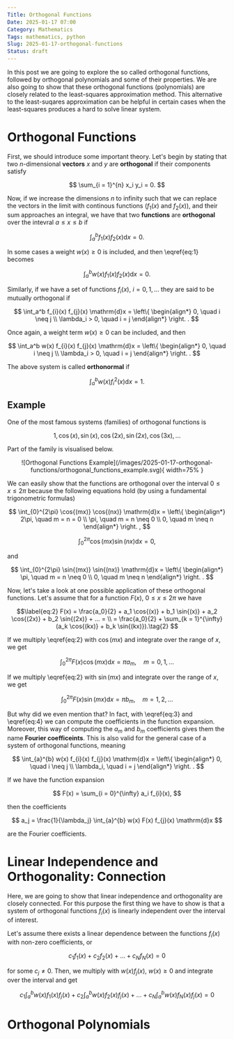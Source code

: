 ```yaml
---
Title: Orthogonal Functions
Date: 2025-01-17 07:00
Category: Mathematics
Tags: mathematics, python
Slug: 2025-01-17-orthogonal-functions
Status: draft
---
```


In this post we are going to explore the so called orthogonal functions, followed by orthogonal polynomials and some of their properties. We are also going to show that these orthogonal functions (polynomials) are closely related to the least-squares approximation method. This alternative to the least-suqares approximation can be helpful in certain cases when the least-squares produces a hard to solve linear system.

# Orthogonal Functions

First, we should introduce some important theory. Let's begin by stating that two $n$-dimensional **vectors** $x$ and $y$ are **orthogonal** if their components satisfy

$$
\sum_{i = 1}^{n} x_i y_i = 0. 
$$

Now, if we increase the dimensions $n$ to infinity such that we can replace the vectors in the limit with continous functions ($f_{1}(x)$ and $f_{2}(x)$), and their sum approaches an integral, we have that two **functions** are **orthogonal** over the intevral $a \leq x \leq b$ if

$$\label{eq:1}
\int_a^b f_{1}(x) f_{2}(x) \mathrm{d}x = 0.\tag{1}
$$

In some cases a weight $w(x) \geq 0$ is included, and then \eqref{eq:1} becomes

$$
\int_a^b w(x) f_{1}(x) f_{2}(x) \mathrm{d}x = 0.
$$

Similarly, if we have a set of functions $f_{i}(x)$, $i = 0, 1, ...$ they are said to be mutually orthogonal if

$$
\int_a^b f_{i}(x) f_{j}(x) \mathrm{d}x = \left\{
\begin{align*}
0, \quad i \neq j \\
\lambda_i > 0, \quad i = j
\end{align*}
\right.
.
$$

Once again, a weight term $w(x) \geq 0$  can be included, and then

$$
\int_a^b w(x) f_{i}(x) f_{j}(x) \mathrm{d}x = \left\{
\begin{align*}
0, \quad i \neq j \\
\lambda_i > 0, \quad i = j
\end{align*}
\right.
.
$$

The above system is called **orthonormal** if

$$
\int_a^b w(x) f_{i}^{2}(x) \mathrm{d}x = 1.
$$

## Example

One of the most famous systems (families) of orthogonal functions is

$$
1, \cos{(x)}, \sin{(x)}, \cos{(2x)}, \sin{(2x)}, \cos{(3x)}, ...
$$

Part of the family is visualised below.

<center>
![Orthogonal Functions Example](/images/2025-01-17-orthogonal-functions/orthogonal_functions_example.svg){ width=75% }
</center>

We can easily show that the functions are orthogonal over the interval $0 \leq x \leq 2\pi$ because the following equations hold (by using a fundamental trigonometric formulas)

$$
\int_{0}^{2\pi} \cos{(mx)} \cos{(nx)} \mathrm{d}x = \left\{
\begin{align*}
2\pi, \quad m = n = 0 \\
\pi, \quad m = n \neq 0 \\
0, \quad m \neq n
\end{align*}
\right.
,
$$

$$
\int_{0}^{2\pi} \cos{(mx)} \sin{(nx)} \mathrm{d}x = 0,
$$

and

$$
\int_{0}^{2\pi} \sin{(mx)} \sin{(nx)} \mathrm{d}x = \left\{
\begin{align*}
\pi, \quad m = n \neq 0 \\
0, \quad m \neq n
\end{align*}
\right.
.
$$

Now, let's take a look at one possible application of these orthogonal functions. Let's assume that for a function $F(x)$, $0 \leq x \leq 2\pi$ we have

$$\label{eq:2}
F(x) = \frac{a_0}{2} + a_1 \cos{(x)} + b_1 \sin{(x)} + a_2 \cos{(2x)} + b_2 \sin{(2x)} + ... = \\
= \frac{a_0}{2} + \sum_{k = 1}^{\infty} (a_k \cos{(kx)} + b_k \sin{(kx)}).\tag{2}
$$

If we multiply \eqref{eq:2} with $\cos{(mx)}$ and integrate over the range of $x$, we get

$$\label{eq:3}
\int_{0}^{2\pi} F(x)\cos{(mx)} \mathrm{d}x = \pi a_m, \quad m = 0, 1, ...\tag{3}
$$

If we multiply \eqref{eq:2} with $\sin{(mx)}$ and integrate over the range of $x$, we get

$$\label{eq:4}
\int_{0}^{2\pi} F(x)\sin{(mx)} \mathrm{d}x = \pi b_m, \quad m = 1, 2, ...\tag{4}
$$

But why did we even mention that? In fact, with \eqref{eq:3} and \eqref{eq:4} we can compute the coefficients in the function expansion. Moreover, this way of computing the $a_m$ and $b_m$ coefficients gives them the name **Fourier coefficeints**. This is also valid for the general case of a system of orthogonal functions, meaning

$$
\int_{a}^{b} w(x) f_{i}(x) f_{j}(x) \mathrm{d}x = \left\{
\begin{align*}
0, \quad i \neq j \\
\lambda_i, \quad i = j
\end{align*}
\right.
.
$$

If we have the function expansion

$$
F(x) = \sum_{i = 0}^{\infty} a_i f_{i}(x),
$$

then the coefficients

$$
a_j = \frac{1}{\lambda_j} \int_{a}^{b} w(x) F(x) f_{j}(x) \mathrm{d}x
$$

are the Fourier coefficients.

# Linear Independence and Orthogonality: Connection

Here, we are going to show that linear independence and orthogonality are closely connected. For this purpose the first thing we have to show is that a system of orthogonal functions $f_i(x)$ is linearly independent over the interval of interest.

Let's assume there exists a linear dependence between the functions $f_i(x)$ with non-zero coefficients, or

$$
c_1 f_1(x) + c_2 f_2(x) + ... + c_N f_N(x) = 0
$$

for some $c_j \neq 0$. Then, we multiply with $w(x) f_j(x)$, $w(x) \geq 0$ and integrate over the interval and get

$$
c_1 \int_a^b w(x) f_1(x) f_j(x) + c_2 \int_a^b w(x) f_2(x) f_j(x) + ... + c_N \int_a^b w(x) f_N(x) f_j(x) = 0
$$

# Orthogonal Polynomials

